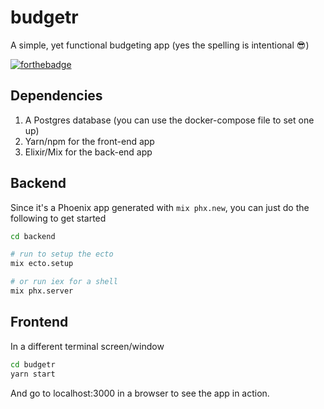 # budgetr

A simple, yet functional budgeting app (yes the spelling is intentional :sunglasses:)

[![forthebadge](https://forthebadge.com/images/badges/uses-badges.svg)](https://forthebadge.com)

## Dependencies

1. A Postgres database (you can use the docker-compose file to set one up)
2. Yarn/npm for the front-end app
3. Elixir/Mix for the back-end app

## Backend

Since it's a Phoenix app generated with `mix phx.new`, you can just do the following to get started

```bash
cd backend

# run to setup the ecto
mix ecto.setup

# or run iex for a shell
mix phx.server
```

## Frontend

In a different terminal screen/window

```bash
cd budgetr
yarn start
```

And go to localhost:3000 in a browser to see the app in action.

